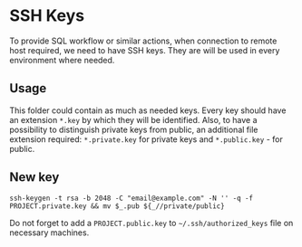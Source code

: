 # SSH Keys

To provide SQL workflow or similar actions, when connection to remote host required, we need to have SSH keys. They are will be used in every environment where needed.

## Usage

This folder could contain as much as needed keys. Every key should have an extension `*.key` by which they will be identified. Also, to have a possibility to distinguish private keys from public, an additional file extension required: `*.private.key` for private keys and `*.public.key` - for public.

## New key

```shell
ssh-keygen -t rsa -b 2048 -C "email@example.com" -N '' -q -f PROJECT.private.key && mv $_.pub ${_//private/public}
```

Do not forget to add a `PROJECT.public.key` to `~/.ssh/authorized_keys` file on necessary machines.
